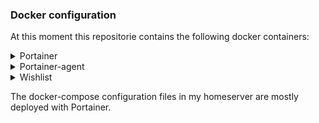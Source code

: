 ### Docker configuration
At this moment this repositorie contains the following docker containers:

<details>
  <summary> Portainer </summary>
  
  [Portainer](https://github.com/Ramon-87/docker-compose/tree/main/portainer) is a GUI to manage Docker containers.

</details>

<details>
  <summary> Portainer-agent </summary>
  
  [Portainer-agent](https://github.com/Ramon-87/docker-compose/tree/main/portainer-agent) let's you connect to another instance of Docker

</details>


<details>
  <summary> Wishlist </summary>

  [Wishlist](https://github.com/Ramon-87/docker-compose/tree/main/wishlist) is created as a wishlist for Christmas. But it can also be used for other celebrations. I'm still looking for a better and cleaner solution.

</details>

The docker-compose configuration files in my homeserver are mostly deployed with Portainer.
